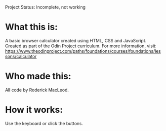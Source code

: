 Project Status: Incomplete, not working

What this is:
=============
A basic browser calculator created using HTML, CSS and JavaScript.
Created as part of the Odin Project curriculum. For more information, visit:
https://www.theodinproject.com/paths/foundations/courses/foundations/lessons/calculator

Who made this:
==============
All code by Roderick MacLeod.

How it works:
=============
Use the keyboard or click the buttons.